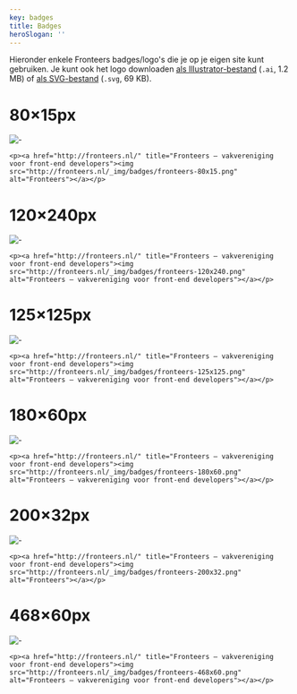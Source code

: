 ```yaml
---
key: badges
title: Badges
heroSlogan: ''
---
```


Hieronder enkele Fronteers badges/logo's die je op je eigen site kunt gebruiken. Je kunt ook het logo downloaden [als Illustrator-bestand](/_downloads/fronteers-logo.ai) (`.ai`, 1.2 MB) of [als SVG-bestand](/_downloads/fronteers-logo.svg) (`.svg`, 69 KB).

# 80×15px

![-](https://fronteers.nl/_img/badges/fronteers-80x15.png)

```
<p><a href="http://fronteers.nl/" title="Fronteers — vakvereniging voor front-end developers"><img src="http://fronteers.nl/_img/badges/fronteers-80x15.png" alt="Fronteers"></a></p>
```

# 120×240px

![-](https://fronteers.nl/_img/badges/fronteers-120x240.png)

```
<p><a href="http://fronteers.nl/" title="Fronteers — vakvereniging voor front-end developers"><img src="http://fronteers.nl/_img/badges/fronteers-120x240.png" alt="Fronteers — vakvereniging voor front-end developers"></a></p>
```

# 125×125px

![-](https://fronteers.nl/_img/badges/fronteers-125x125.png)

```
<p><a href="http://fronteers.nl/" title="Fronteers — vakvereniging voor front-end developers"><img src="http://fronteers.nl/_img/badges/fronteers-125x125.png" alt="Fronteers — vakvereniging voor front-end developers"></a></p>
```

# 180×60px

![-](https://fronteers.nl/_img/badges/fronteers-180x60.png)

```
<p><a href="http://fronteers.nl/" title="Fronteers — vakvereniging voor front-end developers"><img src="http://fronteers.nl/_img/badges/fronteers-180x60.png" alt="Fronteers — vakvereniging voor front-end developers"></a></p>
```

# 200×32px

![-](https://fronteers.nl/_img/badges/fronteers-200x32.png)

```
<p><a href="http://fronteers.nl/" title="Fronteers — vakvereniging voor front-end developers"><img src="http://fronteers.nl/_img/badges/fronteers-200x32.png" alt="Fronteers"></a></p>
```

# 468×60px

![-](https://fronteers.nl/_img/badges/fronteers-468x60.png)

```
<p><a href="http://fronteers.nl/" title="Fronteers — vakvereniging voor front-end developers"><img src="http://fronteers.nl/_img/badges/fronteers-468x60.png" alt="Fronteers — vakvereniging voor front-end developers"></a></p>
```
